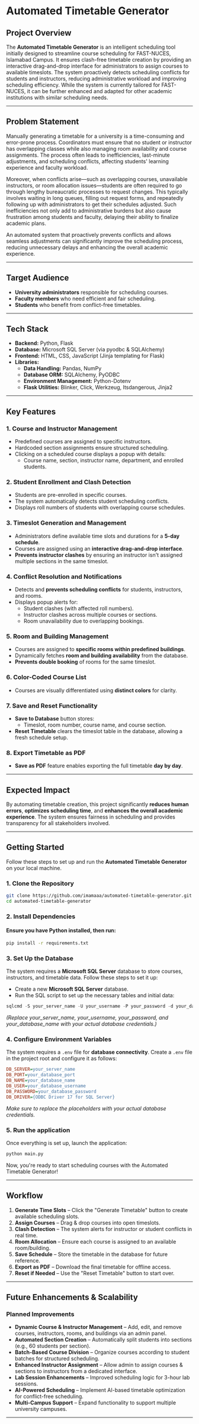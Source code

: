 # Automated Timetable Generator

## Project Overview
The **Automated Timetable Generator** is an intelligent scheduling tool initially designed to streamline course scheduling for FAST-NUCES, Islamabad Campus. It ensures clash-free timetable creation by providing an interactive drag-and-drop interface for administrators to assign courses to available timeslots. The system proactively detects scheduling conflicts for students and instructors, reducing administrative workload and improving scheduling efficiency. While the system is currently tailored for FAST-NUCES, it can be further enhanced and adapted for other academic institutions with similar scheduling needs.

--- 

## Problem Statement
Manually generating a timetable for a university is a time-consuming and error-prone process. Coordinators must ensure that no student or instructor has overlapping classes while also managing room availability and course assignments. The process often leads to inefficiencies, last-minute adjustments, and scheduling conflicts, affecting students' learning experience and faculty workload.

Moreover, when conflicts arise—such as overlapping courses, unavailable instructors, or room allocation issues—students are often required to go through lengthy bureaucratic processes to request changes. This typically involves waiting in long queues, filling out request forms, and repeatedly following up with administrators to get their schedules adjusted. Such inefficiencies not only add to administrative burdens but also cause frustration among students and faculty, delaying their ability to finalize academic plans.

An automated system that proactively prevents conflicts and allows seamless adjustments can significantly improve the scheduling process, reducing unnecessary delays and enhancing the overall academic experience.

---

## Target Audience
- **University administrators** responsible for scheduling courses.
- **Faculty members** who need efficient and fair scheduling.
- **Students** who benefit from conflict-free timetables.
---
## Tech Stack  
- **Backend:** Python, Flask 
- **Database:** Microsoft SQL Server (via pyodbc & SQLAlchemy)
- **Frontend:**  HTML, CSS, JavaScript (Jinja templating for Flask)
- **Libraries:**
  - **Data Handling:** Pandas, NumPy
  - **Database ORM:** SQLAlchemy, PyODBC
  - **Environment Management:** Python-Dotenv
  - **Flask Utilities:** Blinker, Click, Werkzeug, Itsdangerous, Jinja2
    
---

## Key Features

### 1. Course and Instructor Management  
- Predefined courses are assigned to specific instructors.  
- Hardcoded section assignments ensure structured scheduling.  
- Clicking on a scheduled course displays a popup with details:  
  - Course name, section, instructor name, department, and enrolled students.  

### 2. Student Enrollment and Clash Detection  
- Students are pre-enrolled in specific courses.  
- The system automatically detects student scheduling conflicts.  
- Displays roll numbers of students with overlapping course schedules.  

### 3. Timeslot Generation and Management  
- Administrators define available time slots and durations for a **5-day schedule**.  
- Courses are assigned using an **interactive drag-and-drop interface**.  
- **Prevents instructor clashes** by ensuring an instructor isn't assigned multiple sections in the same timeslot.  

### 4. Conflict Resolution and Notifications  
- Detects and **prevents scheduling conflicts** for students, instructors, and rooms.  
- Displays popup alerts for:  
  - Student clashes (with affected roll numbers).  
  - Instructor clashes across multiple courses or sections.  
  - Room unavailability due to overlapping bookings.  

### 5. Room and Building Management  
- Courses are assigned to **specific rooms within predefined buildings**.  
- Dynamically fetches **room and building availability** from the database.  
- **Prevents double booking** of rooms for the same timeslot.  

### 6. Color-Coded Course List  
- Courses are visually differentiated using **distinct colors** for clarity.  

### 7. Save and Reset Functionality  
- **Save to Database** button stores:  
  - Timeslot, room number, course name, and course section.  
- **Reset Timetable** clears the timeslot table in the database, allowing a fresh schedule setup.  

### 8. Export Timetable as PDF  
- **Save as PDF** feature enables exporting the full timetable **day by day**.  

---

## Expected Impact  
By automating timetable creation, this project significantly **reduces human errors**, **optimizes scheduling time**, and **enhances the overall academic experience**. The system ensures fairness in scheduling and provides transparency for all stakeholders involved.  

---

## Getting Started  

Follow these steps to set up and run the **Automated Timetable Generator** on your local machine.  

### 1️. Clone the Repository  
```bash
git clone https://github.com/imamaaa/automated-timetable-generator.git
cd automated-timetable-generator
```
### 2. Install Dependencies
#### Ensure you have Python installed, then run:
```bash
pip install -r requirements.txt
```

### 3. Set Up the Database  
The system requires a **Microsoft SQL Server** database to store courses, instructors, and timetable data. Follow these steps to set it up:  

- Create a new **Microsoft SQL Server** database.  
- Run the SQL script to set up the necessary tables and initial data:  

```sql
sqlcmd -S your_server_name -U your_username -P your_password -d your_database_name -i database/setup.sql

```
_(Replace your_server_name, your_username, your_password, and your_database_name with your actual database credentials.)_

### 4️. Configure Environment Variables  
The system requires a `.env` file for **database connectivity**. Create a `.env` file in the project root and configure it as follows:  

```ini
DB_SERVER=your_server_name
DB_PORT=your_database_port
DB_NAME=your_database_name
DB_USER=your_database_username
DB_PASSWORD=your_database_password
DB_DRIVER={ODBC Driver 17 for SQL Server}

```
_Make sure to replace the placeholders with your actual database credentials._

### 5. Run the application
Once everything is set up, launch the application:
```bash
python main.py
```
Now, you're ready to start scheduling courses with the Automated Timetable Generator!

---

## Workflow  
1. **Generate Time Slots** – Click the "Generate Timetable" button to create available scheduling slots.  
2. **Assign Courses** – Drag & drop courses into open timeslots.  
3. **Clash Detection** – The system alerts for instructor or student conflicts in real time.  
4. **Room Allocation** – Ensure each course is assigned to an available room/building.  
5. **Save Schedule** – Store the timetable in the database for future reference.  
6. **Export as PDF** – Download the final timetable for offline access.  
7. **Reset if Needed** – Use the "Reset Timetable" button to start over.  

---

## Future Enhancements & Scalability  
### **Planned Improvements**  
- **Dynamic Course & Instructor Management** – Add, edit, and remove courses, instructors, rooms, and buildings via an admin panel.  
- **Automated Section Creation** – Automatically split students into sections (e.g., 60 students per section).  
- **Batch-Based Course Division** – Organize courses according to student batches for structured scheduling.  
- **Enhanced Instructor Assignment** – Allow admin to assign courses & sections to instructors from a dedicated interface.  
- **Lab Session Enhancements** – Improved scheduling logic for 3-hour lab sessions.  
- **AI-Powered Scheduling** – Implement AI-based timetable optimization for conflict-free scheduling.  
- **Multi-Campus Support** – Expand functionality to support multiple university campuses.  

---  



